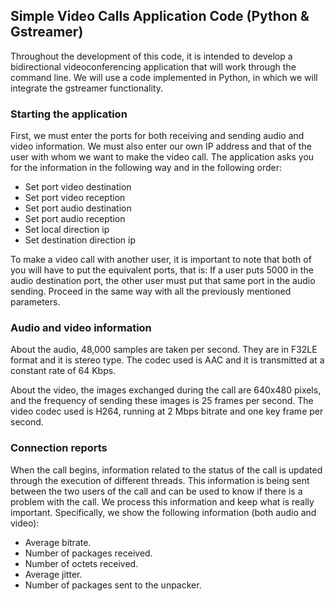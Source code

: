 ## Simple Video Calls Application Code (Python & Gstreamer)
Throughout the development of this code, it is intended to develop a bidirectional videoconferencing application that will work through the command line. We will use a code implemented in Python, in which we will integrate the gstreamer functionality.

### Starting the application
First, we must enter the ports for both receiving and sending audio and video information. We must also enter our own IP address and that of the user with whom we want to make the video call. The application asks you for the information in the following way and in the following order:

- Set port video destination
- Set port video reception
- Set port audio destination
- Set port audio reception
- Set local direction ip
- Set destination direction ip

To make a video call with another user, it is important to note that both of you will have to put the equivalent ports, that is: If a user puts 5000 in the audio destination port, the other user must put that same port in the audio sending. Proceed in the same way with all the previously mentioned parameters.

### Audio and video information
About the audio, 48,000 samples are taken per second. They are in F32LE format and it is stereo type. The codec used is AAC and it is transmitted at a constant rate of 64 Kbps.

About the video, the images exchanged during the call are 640x480 pixels, and the frequency of sending these images is 25 frames per second. The video codec used is H264, running at 2 Mbps bitrate and one key frame per second.

### Connection reports
When the call begins, information related to the status of the call is updated through the execution of different threads. This information is being sent between the two users of the call and can be used to know if there is a problem with the call. We process this information and keep what is really important. Specifically, we show the following information (both audio and video):

- Average bitrate.
- Number of packages received.
- Number of octets received.
- Average jitter.
- Number of packages sent to the unpacker.